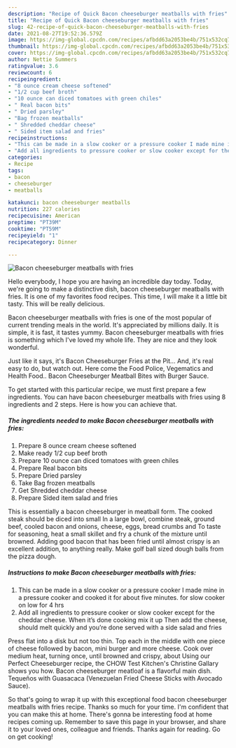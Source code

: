 ```yaml
---
description: "Recipe of Quick Bacon cheeseburger meatballs with fries"
title: "Recipe of Quick Bacon cheeseburger meatballs with fries"
slug: 42-recipe-of-quick-bacon-cheeseburger-meatballs-with-fries
date: 2021-08-27T19:52:36.579Z
image: https://img-global.cpcdn.com/recipes/afbdd63a2053be4b/751x532cq70/bacon-cheeseburger-meatballs-with-fries-recipe-main-photo.jpg
thumbnail: https://img-global.cpcdn.com/recipes/afbdd63a2053be4b/751x532cq70/bacon-cheeseburger-meatballs-with-fries-recipe-main-photo.jpg
cover: https://img-global.cpcdn.com/recipes/afbdd63a2053be4b/751x532cq70/bacon-cheeseburger-meatballs-with-fries-recipe-main-photo.jpg
author: Nettie Summers
ratingvalue: 3.6
reviewcount: 6
recipeingredient:
- "8 ounce cream cheese softened"
- "1/2 cup beef broth"
- "10 ounce can diced tomatoes with green chiles"
- " Real bacon bits"
- " Dried parsley"
- "Bag frozen meatballs"
- " Shredded cheddar cheese"
- " Sided item salad and fries"
recipeinstructions:
- "This can be made in a slow cooker or a pressure cooker I made mine in a pressure cooker and cooked it for about five minutes. for slow cooker on low for 4 hrs"
- "Add all ingredients to pressure cooker or slow cooker except for the cheddar cheese. When it’s done cooking mix it up Then add the cheese, should melt quickly and you’re done served with a side salad and fries"
categories:
- Recipe
tags:
- bacon
- cheeseburger
- meatballs

katakunci: bacon cheeseburger meatballs 
nutrition: 227 calories
recipecuisine: American
preptime: "PT39M"
cooktime: "PT59M"
recipeyield: "1"
recipecategory: Dinner

---
```



![Bacon cheeseburger meatballs with fries](https://img-global.cpcdn.com/recipes/afbdd63a2053be4b/751x532cq70/bacon-cheeseburger-meatballs-with-fries-recipe-main-photo.jpg)

Hello everybody, I hope you are having an incredible day today. Today, we're going to make a distinctive dish, bacon cheeseburger meatballs with fries. It is one of my favorites food recipes. This time, I will make it a little bit tasty. This will be really delicious.

Bacon cheeseburger meatballs with fries is one of the most popular of current trending meals in the world. It's appreciated by millions daily. It is simple, it is fast, it tastes yummy. Bacon cheeseburger meatballs with fries is something which I've loved my whole life. They are nice and they look wonderful.

Just like it says, it&#39;s Bacon Cheeseburger Fries at the Pit… And, it&#39;s real easy to do, but watch out. Here come the Food Police, Vegematics and Health Food.. Bacon Cheeseburger Meatball Bites with Burger Sauce.


To get started with this particular recipe, we must first prepare a few ingredients. You can have bacon cheeseburger meatballs with fries using 8 ingredients and 2 steps. Here is how you can achieve that.

<!--inarticleads1-->

##### The ingredients needed to make Bacon cheeseburger meatballs with fries:

1. Prepare 8 ounce cream cheese softened
1. Make ready 1/2 cup beef broth
1. Prepare 10 ounce can diced tomatoes with green chiles
1. Prepare  Real bacon bits
1. Prepare  Dried parsley
1. Take Bag frozen meatballs
1. Get  Shredded cheddar cheese
1. Prepare  Sided item salad and fries


This is essentially a bacon cheeseburger in meatball form. The cooked steak should be diced into small In a large bowl, combine steak, ground beef, cooled bacon and onions, cheese, eggs, bread crumbs and To taste for seasoning, heat a small skillet and fry a chunk of the mixture until browned. Adding good bacon that has been fried until almost crispy is an excellent addition, to anything really. Make golf ball sized dough balls from the pizza dough. 

<!--inarticleads2-->

##### Instructions to make Bacon cheeseburger meatballs with fries:

1. This can be made in a slow cooker or a pressure cooker I made mine in a pressure cooker and cooked it for about five minutes. for slow cooker on low for 4 hrs
1. Add all ingredients to pressure cooker or slow cooker except for the cheddar cheese. When it’s done cooking mix it up Then add the cheese, should melt quickly and you’re done served with a side salad and fries


Press flat into a disk but not too thin. Top each in the middle with one piece of cheese followed by bacon, mini burger and more cheese. Cook over medium heat, turning once, until browned and crispy, about Using our Perfect Cheeseburger recipe, the CHOW Test Kitchen&#39;s Christine Gallary shows you how. Bacon cheeseburger meatloaf is a flavorful main dish. Tequeños with Guasacaca (Venezuelan Fried Cheese Sticks with Avocado Sauce). 

So that's going to wrap it up with this exceptional food bacon cheeseburger meatballs with fries recipe. Thanks so much for your time. I'm confident that you can make this at home. There's gonna be interesting food at home recipes coming up. Remember to save this page in your browser, and share it to your loved ones, colleague and friends. Thanks again for reading. Go on get cooking!
